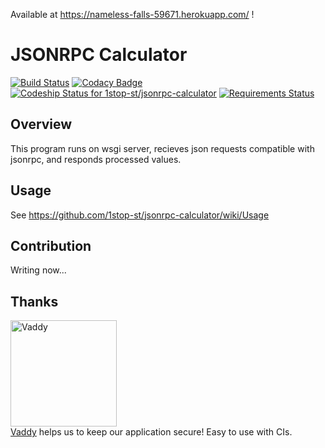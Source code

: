 Available at https://nameless-falls-59671.herokuapp.com/ !
# JSONRPC Calculator
[![Build Status](https://travis-ci.org/1stop-st/jsonrpc-calculator.svg?branch=master)](https://travis-ci.org/1stop-st/jsonrpc-calculator) [![Codacy Badge](https://api.codacy.com/project/badge/Grade/6f01fe311425497bb25fc51022ab0461)](https://www.codacy.com/app/h-ikeda/jsonrpc-calculator?utm_source=github.com&utm_medium=referral&utm_content=1stop-st/jsonrpc-calculator&utm_campaign=badger) [![Codeship Status for 1stop-st/jsonrpc-calculator](https://app.codeship.com/projects/d34410c0-e145-0134-2aa0-3a335c5eb36d/status?branch=master)](https://app.codeship.com/projects/205458) [![Requirements Status](https://requires.io/github/1stop-st/jsonrpc-calculator/requirements.svg?branch=master)](https://requires.io/github/1stop-st/jsonrpc-calculator/requirements/?branch=master)
## Overview
This program runs on wsgi server, recieves json requests compatible with jsonrpc, and responds processed values.
## Usage
See https://github.com/1stop-st/jsonrpc-calculator/wiki/Usage
## Contribution
Writing now...
## Thanks
[<img src="https://www.evernote.com/shard/s42/sh/b93cd645-a591-490b-8674-2267bfcd3406/ed701520a739c210bdfd4bbc40792aaa/res/2a612ad2-71d0-4ba9-8847-43e1d118eeec/vaddy.png" width=170 alt="Vaddy">](https://vaddy.net/ja/)  
[Vaddy](https://vaddy.net/ja/) helps us to keep our application secure! Easy to use with CIs.
